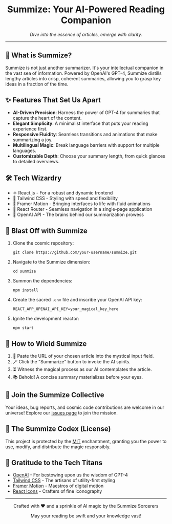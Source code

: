 <div align="center">
  <alt="Summize Logo" width="200"/>
  <h1>Summize: Your AI-Powered Reading Companion</h1>
  <p><em>Dive into the essence of articles, emerge with clarity.</em></p>
</div>

---

## 🧠 What is Summize?

Summize is not just another summarizer. It's your intellectual companion in the vast sea of information. Powered by OpenAI's GPT-4, Summize distills lengthy articles into crisp, coherent summaries, allowing you to grasp key ideas in a fraction of the time.

## ✨ Features That Set Us Apart

- **AI-Driven Precision**: Harness the power of GPT-4 for summaries that capture the heart of the content.
- **Elegant Simplicity**: A minimalist interface that puts your reading experience first.
- **Responsive Fluidity**: Seamless transitions and animations that make summarizing a joy.
- **Multilingual Magic**: Break language barriers with support for multiple languages.
- **Customizable Depth**: Choose your summary length, from quick glances to detailed overviews.

## 🛠️ Tech Wizardry

- ⚛️ React.js - For a robust and dynamic frontend
- 🎨 Tailwind CSS - Styling with speed and flexibility
- 🌈 Framer Motion - Bringing interfaces to life with fluid animations
- 🧭 React Router - Seamless navigation in a single-page application
- 🤖 OpenAI API - The brains behind our summarization prowess

## 🚀 Blast Off with Summize

1. Clone the cosmic repository:
   ```
   git clone https://github.com/your-username/summize.git
   ```

2. Navigate to the Summize dimension:
   ```
   cd summize
   ```

3. Summon the dependencies:
   ```
   npm install
   ```

4. Create the sacred `.env` file and inscribe your OpenAI API key:
   ```
   REACT_APP_OPENAI_API_KEY=your_magical_key_here
   ```

5. Ignite the development reactor:
   ```
   npm start
   ```

## 🌟 How to Wield Summize

1. 🔗 Paste the URL of your chosen article into the mystical input field.
2. 🪄 Click the "Summarize" button to invoke the AI spirits.
3. ⏳ Witness the magical process as our AI contemplates the article.
4. 📚 Behold! A concise summary materializes before your eyes.

## 🤝 Join the Summize Collective

Your ideas, bug reports, and cosmic code contributions are welcome in our universe! Explore our [issues page](https://github.com/your-username/summize/issues) to join the mission.

## 📜 The Summize Codex (License)

This project is protected by the [MIT](https://choosealicense.com/licenses/mit/) enchantment, granting you the power to use, modify, and distribute the magic responsibly.

## 🙏 Gratitude to the Tech Titans

- [OpenAI](https://openai.com/) - For bestowing upon us the wisdom of GPT-4
- [Tailwind CSS](https://tailwindcss.com/) - The artisans of utility-first styling
- [Framer Motion](https://www.framer.com/motion/) - Maestros of digital motion
- [React Icons](https://react-icons.github.io/react-icons/) - Crafters of fine iconography

---

<div align="center">
  <p>Crafted with ❤️ and a sprinkle of AI magic by the Summize Sorcerers</p>
  <p>May your reading be swift and your knowledge vast!</p>
</div>
